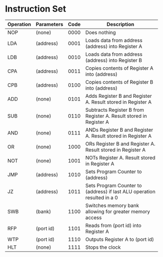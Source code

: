 # Instruction Set

| Operation | Parameters | Code | Description                                                             |
| --------- | ---------- | ---- | ----------------------------------------------------------------------- |
| NOP       | (none)     | 0000 | Does nothing                                                            |
| LDA       | (address)  | 0001 | Loads data from address (address) into Register A                       |
| LDB       | (address)  | 0010 | Loads data from address (address) into Register B                       |
| CPA       | (address)  | 0011 | Copies contents of Register A into (address)                            |
| CPB       | (address)  | 0100 | Copies contents of Register B into (address)                            |
| ADD       | (none)     | 0101 | Adds Register B and Register A. Result stored in Register A             |
| SUB       | (none)     | 0110 | Subtracts Register B from Register A. Result stored in Register A       |
| AND       | (none)     | 0111 | ANDs Register B and Register A. Result stored in Register A             |
| OR        | (none)     | 1000 | ORs Register B and Register A. Result stored in Register A              |
| NOT       | (none)     | 1001 | NOTs Register A. Result stored in Register A                            |
| JMP       | (address)  | 1010 | Sets Program Counter to (address)                                       |
| JZ        | (address)  | 1011 | Sets Program Counter to (address) if last ALU operation resulted in a 0 |
| SWB       | (bank)     | 1100 | Switches memory bank allowing for greater memory access                 |
| RFP       | (port id)  | 1101 | Reads from (port id) into Register A                                    |
| WTP       | (port id)  | 1110 | Outputs Register A to (port id)                                         |
| HLT       | (none)     | 1111 | Stops the clock                                                         |
